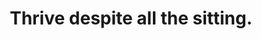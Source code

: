 ---
templateKey: index-page
title: Thrive despite all the sitting.
image: /img/main-image.png
imageAlt: Relevel helps your body thrive despite sitting
imageTitle: Relevel will help you eliminate pain caused by sitting
subheading: Relevel is the mobile fitness app on the mission to eliminate pain caused by the sedentary lifestyle. Professional training plans, easy daily routines and fun exercises, will take the away the aches caused by sitting in front of the computer too much.
comingsoon:
  image: /img/relevel-app-image.png
  imageAlt: Relevel app on iOS & Android
  imageTitle: Relevel app coming soon to iOS & Android
  title: Coming soon to iOS & Android
  description: Relevel is the fitness app on the mission to eliminate pain caused by the sedentary lifestyle. Professional training plans, easy daily routines and fun exercises, will take the away the aches caused by sitting in front of the computer too much.
prosection:
  image: /img/professional-training.png
  title: Professional daily training programs will help you eliminate
  painAddition:
    - pain: neck pain
    - pain: back pain
    - pain: hip pain
    - pain: wrist pain
    - pain: shoulder pain
    - pain: butt pain
everything:
  title: Everything You Need.
  list:
    - feature:
        title: Personalized Trainings
        description: Relevel is the fitness app on the mission to eliminate pain caused by the sedentary lifestyle. Professional training plans, easy daily routines and fun exercises, will take the away the aches caused by sitting in front of the computer too much.
        image: /img/personalized-trainings.png
    - feature:
        title: Dedicated Programs
        description: Relevel is the fitness app on the mission to eliminate pain caused by the sedentary lifestyle. Professional training plans, easy daily routines and fun exercises, will take the away the aches caused by sitting in front of the computer too much.
        image: /img/dedicated-programs.png
    - feature:
        title: Behind the Desk Exercises
        description: Relevel is the fitness app on the mission to eliminate pain caused by the sedentary lifestyle. Professional training plans, easy daily routines and fun exercises, will take the away the aches caused by sitting in front of the computer too much.
        image: /img/behind-the-desk.png
createdBy:
  title: Created by Professionals
  description: Emilia Wysocka-Treder, founder and CEO at Relevel, is a certified Pilates instructor with nearly a decade of experience. She works as a personal trainer with executives from the most successful companies in the world.
  image: /img/professional-emilia.png
newLifeGrid:
  title: Your New Life Starts Now.
  description: Relevel is the fitness app on the mission to eliminate pain caused by the sedentary lifestyle. Professional training plans, easy daily routines and fun exercises, will take the away the aches caused by sitting in front of the computer too much.
  list:
    - item:
        title: Lower Back Pain
        description: Relevel is the fitness app on the mission to eliminate pain caused by the sedentary lifestyle. Professional training plans, easy daily routines and fun exercises, will take the away the aches caused by sitting in front of the computer too much.
        image: /img/lower-back-pain.png
    - item:
        title: Shoulder Pain
        description: Relevel is the fitness app on the mission to eliminate pain caused by the sedentary lifestyle. Professional training plans, easy daily routines and fun exercises, will take the away the aches caused by sitting in front of the computer too much.
        image: /img/shoulder-pain.png
    - item:
        title: Carpal Tunnel
        description: Relevel is the fitness app on the mission to eliminate pain caused by the sedentary lifestyle. Professional training plans, easy daily routines and fun exercises, will take the away the aches caused by sitting in front of the computer too much.
        image: /img/carpal-tunnel.png
    - item:
        title: Neck Pain
        description: Relevel is the fitness app on the mission to eliminate pain caused by the sedentary lifestyle. Professional training plans, easy daily routines and fun exercises, will take the away the aches caused by sitting in front of the computer too much.
        image: /img/neck-pain.png
    - item:
        title: Sciatica
        description: Relevel is the fitness app on the mission to eliminate pain caused by the sedentary lifestyle. Professional training plans, easy daily routines and fun exercises, will take the away the aches caused by sitting in front of the computer too much.
        image: /img/sciatica.png
footer:
  latest:
    - article: 
      title: What's causing Sciatica and how can you help yourself
      url: https://getrelevel.com
    - article: 
      title: 4 stretches to prevent and ease the pain caused by carpal tunnel 
      url: https://getrelevel.com
    - article: 
      title: 5 Easy stretches to Help Relieve Sciatica and Lower Back Pain In 15 Minutes
      url: https://getrelevel.com
    - article: 
      title: How to use a tennis ball for lower back pain relief
      url: https://getrelevel.com
    - article: 
      title: Keep your disc in place. 15 minute exercise routine for herniated disc
      url: https://getrelevel.com
---